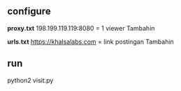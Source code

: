 ## configure ##

**proxy.txt** 
198.199.119.119:8080 = 1 viewer
Tambahin

**urls.txt** 
https://khalsalabs.com = link postingan
Tambahin

## run ##
python2 visit.py
